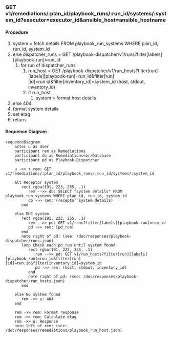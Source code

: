 ### GET v1/remediations/:plan_id/playbook_runs/:run_id/systems/:system_id?executor=executor_id&ansible_host=ansible_hostname

#### Procedure
1. system = fetch details FROM playbook_run_systems WHERE plan_id, run_id, system_id
2. else dispatcher_runs = GET /playbook-dispatcher/v1/runs?filter[labels][playbook-run]=run_id
   1. for run of dispatcher_runs
      1. run_host = GET /playbook-dispatcher/v1/run_hosts?filter[run][labels][playbook-run]=run_id&filter[run][id]=run.id&filter[inventory_id]=system_id (host, stdout, inventory_id)
      2. if run_host
         1. system = format host details
3. else 404
4. format system details
5. set etag
6. return

#### Sequence Diagram
```mermaid
sequenceDiagram
    actor u as User
    participant rem as Remediations
    participant db as Remediations<br>Database
    participant pd as Playbook-Dispatcher

    u ->> + rem: GET v1/remediations/:plan_id/playbook_runs/:run_id/systems/:system_id
 
    alt Receptor system
       rect rgba(191, 223, 255, .1)
          rem -->> db: SELECT "system details" FROM playbook_run_systems WHERE plan_id, run_id, system_id
          db ->> rem: (receptor system details)
       end

    else RHC system
       rect rgba(191, 223, 255, .1)
          rem -->> pd: GET v1/runs?filter[labels][playbook-run]=run_id
          pd ->> rem: [pd_run]
       end
       note right of pd: (see: /doc/responses/playbook-dispatcher/runs.json)
       loop Check each pd_run until system found
          rect rgba(191, 223, 255, .1)
             rem -->> pd: GET v1/run_hosts?filter[run][labels][playbook-run]=run_id&filter[run][id]=run.id&filter[inventory_id]=system_id
             pd ->> rem: (host, stdout, inventory_id)
          end
          note right of pd: (see: /doc/responses/playbook-dispatcher/run_hosts.json)
       end

    else No system found
       rem ->> u: 404
    end
 
    rem ->> rem: Format response
    rem ->> rem: Calculate etag
    rem ->> u: Response
    note left of rem: (see: /doc/responses/remediations/playbook_run_host.json)
```
